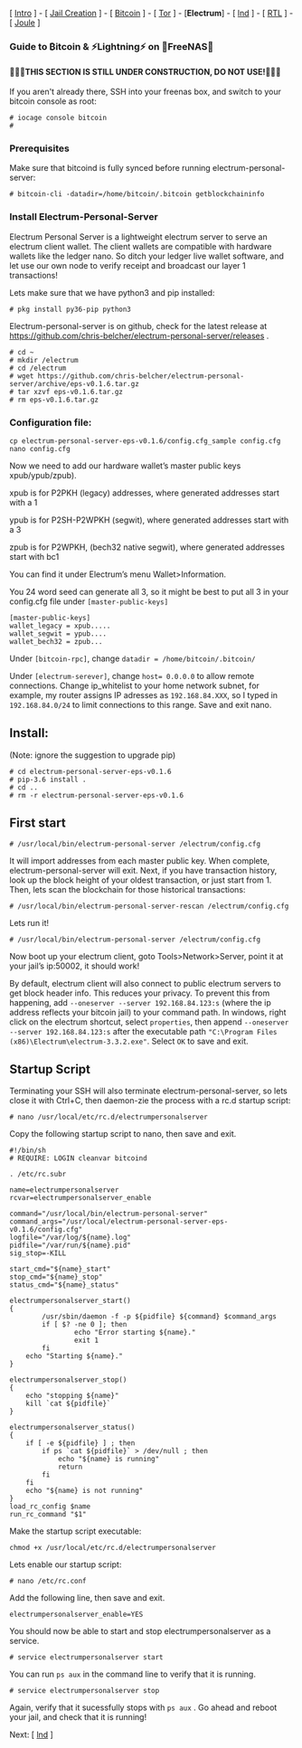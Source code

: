[ [Intro](README.md) ] - [ [Jail Creation](freenas_1_jail_creation.md) ] - [ [Bitcoin](freenas_2_bitcoin.md) ] - [ [Tor](freenas_3_tor.md) ] - [**Electrum**] - [ [lnd](freenas_5_lnd.md) ] - [ [RTL](freenas_6_rtl.md) ] - [ [Joule](freenas_7_joule.md) ]

### Guide to ₿itcoin & ⚡Lightning️⚡ on 🦈FreeNAS🦈


#### 🚧🚧🚧THIS SECTION IS STILL UNDER CONSTRUCTION, DO NOT USE!🚧🚧🚧

If you aren't already there, SSH into your freenas box, and switch to your bitcoin console as root:
```
# iocage console bitcoin
#
```

### Prerequisites
Make sure that bitcoind is fully synced before running electrum-personal-server:
```
# bitcoin-cli -datadir=/home/bitcoin/.bitcoin getblockchaininfo
```

### Install Electrum-Personal-Server
Electrum Personal Server is a lightweight electrum server to serve an electrum client wallet. The client wallets are compatible with hardware wallets like the ledger nano. So ditch your ledger live wallet software, and let use our own node to verify receipt and broadcast our layer 1 transactions!

Lets make sure that we have python3 and pip installed:
```
# pkg install py36-pip python3
```
Electrum-personal-server is on github, check for the latest release at https://github.com/chris-belcher/electrum-personal-server/releases .
```
# cd ~
# mkdir /electrum
# cd /electrum
# wget https://github.com/chris-belcher/electrum-personal-server/archive/eps-v0.1.6.tar.gz
# tar xzvf eps-v0.1.6.tar.gz
# rm eps-v0.1.6.tar.gz
```
### Configuration file:
```
cp electrum-personal-server-eps-v0.1.6/config.cfg_sample config.cfg
nano config.cfg
```
Now we need to add our hardware wallet’s master public keys xpub/ypub/zpub).

xpub is for P2PKH (legacy) addresses, where generated addresses start with a 1

ypub is for P2SH-P2WPKH (segwit), where generated addresses start with a 3

zpub is for P2WPKH, (bech32 native segwit), where generated addresses start with bc1

You can find it under Electrum’s menu Wallet>Information.

You 24 word seed can generate all 3, so it might be best to put all 3 in your config.cfg file under `[master-public-keys]`
```
[master-public-keys]
wallet_legacy = xpub.....
wallet_segwit = ypub....
wallet_bech32 = zpub...
```
Under `[bitcoin-rpc]`, change `datadir = /home/bitcoin/.bitcoin/`

Under `[electrum-serever]`, change `host= 0.0.0.0` to allow remote connections. Change ip_whitelist to your home network subnet, for example, my router assigns IP adresses as `192.168.84.XXX`, so I typed in `192.168.84.0/24` to limit connections to this range. Save and exit nano.

## Install: 
(Note: ignore the suggestion to upgrade pip)
```
# cd electrum-personal-server-eps-v0.1.6
# pip-3.6 install .
# cd ..
# rm -r electrum-personal-server-eps-v0.1.6
```
## First start
```
# /usr/local/bin/electrum-personal-server /electrum/config.cfg
```
It will import addresses from each master public key. When complete, electrum-personal-server will exit. Next, if you have transaction history, look up the block height of your oldest transaction, or just start from 1. Then, lets scan the blockchain for those historical transactions:
```
# /usr/local/bin/electrum-personal-server-rescan /electrum/config.cfg
```
Lets run it!
```
# /usr/local/bin/electrum-personal-server /electrum/config.cfg
```
Now boot up your electrum client, goto Tools>Network>Server, point it at your jail’s ip:50002, it should work!

By default, electrum client will also connect to public electrum servers to get block header info. This reduces your privacy. To prevent this from happening, add `--oneserver --server 192.168.84.123:s` (where the ip address reflects your bitcoin jail) to your command path. In windows, right click on the electrum shortcut, select `properties`, then append `--oneserver --server 192.168.84.123:s` after the executable path `"C:\Program Files (x86)\Electrum\electrum-3.3.2.exe"`. Select `OK` to save and exit.

## Startup Script
Terminating your SSH will also terminate electrum-personal-server, so lets close it with Ctrl+C, then daemon-zie the process with a rc.d startup script:
```
# nano /usr/local/etc/rc.d/electrumpersonalserver
```
Copy the following startup script to nano, then save and exit.
```
#!/bin/sh
# REQUIRE: LOGIN cleanvar bitcoind
 
. /etc/rc.subr
 
name=electrumpersonalserver
rcvar=electrumpersonalserver_enable
 
command="/usr/local/bin/electrum-personal-server"
command_args="/usr/local/electrum-personal-server-eps-v0.1.6/config.cfg"
logfile="/var/log/${name}.log"
pidfile="/var/run/${name}.pid"
sig_stop=-KILL
 
start_cmd="${name}_start"
stop_cmd="${name}_stop"
status_cmd="${name}_status"
 
electrumpersonalserver_start()
{
        /usr/sbin/daemon -f -p ${pidfile} ${command} $command_args
        if [ $? -ne 0 ]; then
                echo "Error starting ${name}."
                exit 1
        fi
    echo "Starting ${name}."
}
 
electrumpersonalserver_stop()
{
    echo "stopping ${name}"
    kill `cat ${pidfile}`
}
 
electrumpersonalserver_status()
{
    if [ -e ${pidfile} ] ; then
        if ps `cat ${pidfile}` > /dev/null ; then
            echo "${name} is running"
            return
        fi
    fi
    echo "${name} is not running"
}
load_rc_config $name
run_rc_command "$1"
```
Make the startup script executable:
```
chmod +x /usr/local/etc/rc.d/electrumpersonalserver
```
Lets enable our startup script:
```
# nano /etc/rc.conf
```
Add the following line, then save and exit.
```
electrumpersonalserver_enable=YES
```
You should now be able to start and stop electrumpersonalserver as a service.
```
# service electrumpersonalserver start
```
You can run `ps aux` in the command line to verify that it is running.
```
# service electrumpersonalserver stop
```
Again, verify that it sucessfully stops with `ps aux` . Go ahead and reboot your jail, and check that it is running!

Next: [ [lnd](freenas_5_lnd.md) ]
